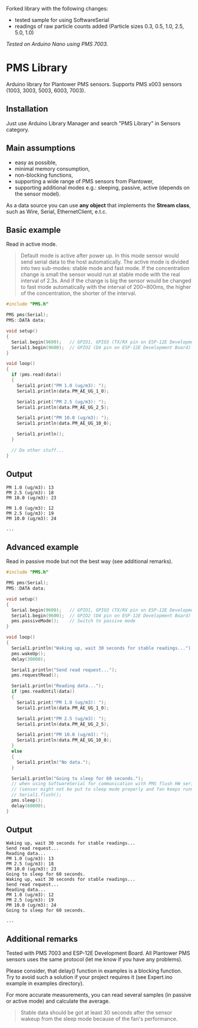 Forked library with the following changes:
- tested sample for using SoftwareSerial
- readings of raw particle counts added (Particle sizes 0.3, 0.5, 1.0, 2.5, 5.0, 1.0)

_Tested on Arduino Nano using PMS 7003._


# PMS Library
Arduino library for Plantower PMS sensors.
Supports PMS x003 sensors (1003, 3003, 5003, 6003, 7003).
## Installation
Just use Arduino Library Manager and search "PMS Library" in Sensors category.
## Main assumptions
- easy as possible,
- minimal memory consumption,
- non-blocking functions,
- supporting a wide range of PMS sensors from Plantower,
- supporting additional modes e.g.: sleeping, passive, active (depends on the sensor model).

As a data source you can use **any object** that implements the **Stream class**, such as Wire, Serial, EthernetClient, e.t.c.
## Basic example
Read in active mode.
> Default mode is active after power up. In this mode sensor would send serial data to the host automatically. The active mode is divided into two sub-modes: stable mode and fast mode. If the concentration change is small the sensor would run at stable mode with the real interval of 2.3s. And if the change is big the sensor would be changed to fast mode automatically with the interval of 200~800ms, the higher of the concentration, the shorter of the interval.
```cpp
#include "PMS.h"

PMS pms(Serial);
PMS::DATA data;

void setup()
{
  Serial.begin(9600);   // GPIO1, GPIO3 (TX/RX pin on ESP-12E Development Board)
  Serial1.begin(9600);  // GPIO2 (D4 pin on ESP-12E Development Board)
}

void loop()
{
  if (pms.read(data))
  {
    Serial1.print("PM 1.0 (ug/m3): ");
    Serial1.println(data.PM_AE_UG_1_0);

    Serial1.print("PM 2.5 (ug/m3): ");
    Serial1.println(data.PM_AE_UG_2_5);

    Serial1.print("PM 10.0 (ug/m3): ");
    Serial1.println(data.PM_AE_UG_10_0);

    Serial1.println();
  }

  // Do other stuff...
}
```
## Output
```
PM 1.0 (ug/m3): 13
PM 2.5 (ug/m3): 18
PM 10.0 (ug/m3): 23

PM 1.0 (ug/m3): 12
PM 2.5 (ug/m3): 19
PM 10.0 (ug/m3): 24

...
```
## Advanced example
Read in passive mode but not the best way (see additional remarks).
```cpp
#include "PMS.h"

PMS pms(Serial);
PMS::DATA data;

void setup()
{
  Serial.begin(9600);   // GPIO1, GPIO3 (TX/RX pin on ESP-12E Development Board)
  Serial1.begin(9600);  // GPIO2 (D4 pin on ESP-12E Development Board)
  pms.passiveMode();    // Switch to passive mode
}

void loop()
{
  Serial1.println("Waking up, wait 30 seconds for stable readings...");
  pms.wakeUp();
  delay(30000);

  Serial1.println("Send read request...");
  pms.requestRead();

  Serial1.println("Reading data...");
  if (pms.readUntil(data))
  {
    Serial1.print("PM 1.0 (ug/m3): ");
    Serial1.println(data.PM_AE_UG_1_0);

    Serial1.print("PM 2.5 (ug/m3): ");
    Serial1.println(data.PM_AE_UG_2_5);

    Serial1.print("PM 10.0 (ug/m3): ");
    Serial1.println(data.PM_AE_UG_10_0);
  }
  else
  {
    Serial1.println("No data.");
  }

  Serial1.println("Going to sleep for 60 seconds.");
  // when using SoftwareSerial for communication with PMS flush HW serial channel first before switchin to SoftwareSerial,
  // (sensor might not be put to sleep mode properly and fan keeps running)
  // Serial1.flush();
  pms.sleep();
  delay(60000);
}
```
## Output
```
Waking up, wait 30 seconds for stable readings...
Send read request...
Reading data...
PM 1.0 (ug/m3): 13
PM 2.5 (ug/m3): 18
PM 10.0 (ug/m3): 23
Going to sleep for 60 seconds.
Waking up, wait 30 seconds for stable readings...
Send read request...
Reading data...
PM 1.0 (ug/m3): 12
PM 2.5 (ug/m3): 19
PM 10.0 (ug/m3): 24
Going to sleep for 60 seconds.

...
```
## Additional remarks
Tested with PMS 7003 and ESP-12E Development Board.
All Plantower PMS sensors uses the same protocol (let me know if you have any problems).

Please consider, that delay() function in examples is a blocking function.  
Try to avoid such a solution if your project requires it (see Expert.ino example in examples directory).

For more accurate measurements, you can read several samples (in passive or active mode) and calculate the average.
> Stable data should be got at least 30 seconds after the sensor wakeup from the sleep mode because of the fan's performance.
